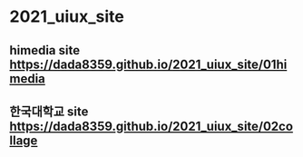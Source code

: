 # 2021_uiux_site
## himedia site https://dada8359.github.io/2021_uiux_site/01himedia
## 한국대학교 site https://dada8359.github.io/2021_uiux_site/02collage
